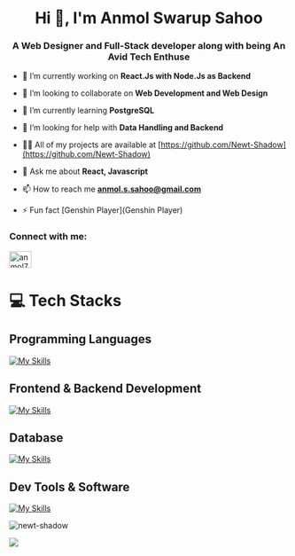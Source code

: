 <h1 align="center">Hi 👋, I'm Anmol Swarup Sahoo</h1>
<h3 align="center">A Web Designer and Full-Stack developer along with being An Avid Tech Enthuse</h3>


- 🔭 I’m currently working on **React.Js with Node.Js as Backend**

- 👯 I’m looking to collaborate on **Web Development and Web Design**

- 🌱 I’m currently learning **PostgreSQL**

- 🤝 I’m looking for help with **Data Handling and Backend**

- 👨‍💻 All of my projects are available at [https://github.com/Newt-Shadow](https://github.com/Newt-Shadow)

- 💬 Ask me about **React, Javascript**

- 📫 How to reach me **anmol.s.sahoo@gmail.com**

- ⚡ Fun fact [Genshin Player](Genshin Player)

<h3 align="left">Connect with me:</h3>
<p align="left">
<a href="https://linkedin.com/in/anmol77" target="blank"><img align="center" src="https://raw.githubusercontent.com/rahuldkjain/github-profile-readme-generator/master/src/images/icons/Social/linked-in-alt.svg" alt="anmol77" height="30" width="40" /></a>
</p>

# 💻 Tech Stacks
## Programming Languages

[![My Skills](https://skillicons.dev/icons?i=c,cpp,js)](https://skillicons.dev)



## Frontend & Backend Development
[![My Skills](https://skillicons.dev/icons?i=react,html,css,nodejs,firebase)](https://skillicons.dev)


## Database
[![My Skills](https://skillicons.dev/icons?i=mongodb,postgres)](https://skillicons.dev)


## Dev Tools & Software 
[![My Skills](https://skillicons.dev/icons?i=figma,postman,git,github,vscode)](https://skillicons.dev)

  


<p><img align="center" src="https://github-readme-stats.vercel.app/api/top-langs?username=newt-shadow&show_icons=true&locale=en&layout=compact" alt="newt-shadow" /></p>

[![](https://visitcount.itsvg.in/api?id=RishavKumarSinha&icon=0&color=0)](https://visitcount.itsvg.in)
